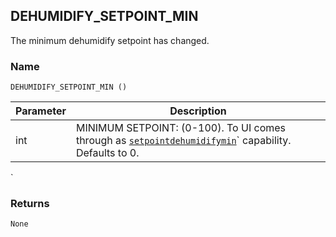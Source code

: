 ## DEHUMIDIFY\_SETPOINT\_MIN

The minimum dehumidify setpoint has changed.

### Name

`DEHUMIDIFY_SETPOINT_MIN ()`


| Parameter | Description |
| --- | --- |
| int | MINIMUM SETPOINT: (0-100). To UI comes through as [`setpointdehumidifymin`][1]\` capability. Defaults to 0. |
\`

### Returns

`None
`

[1]:	https://snap-one.github.io/docs-driverworks-proxyprotocol/#thermostat-capabilities
